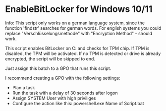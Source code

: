 # EnableBitLocker for Windows 10/11

Info: This script only works on a german language system, since the function 'findstr' searches for german words.
For english systems you could replace "Verschlüsselungsmethode" with "Encryption Method" - should work.

This script enables BitLocker on C: and checks for TPM chip. If TPM is disabled, the TPM will be activated. 
If no TPM is detected or drive is already encrypted, the script will be skipped to end.

Just assign this batch to a GPO that runs this script. 

I recommend creating a GPO with the following settings:
- Plan a task
- Run the task with a delay of 30 seconds after logon
- Assign SYSTEM User with high priviliges
- Configure the action like this: powershell.exe Name of Script.bat
